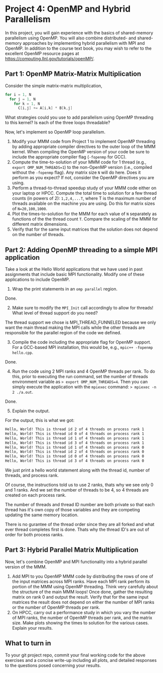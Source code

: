 # Project 4: OpenMP and Hybrid Parallelism 

In this project, you will gain experience with the basics of shared-memory parallelism using OpenMP. 
You will also combine distributed- and shared-memory approaches by implementing hybrid parallelism with MPI and OpenMP. 
In addition to the course text book, you may wish to refer to the excellent OpenMP resource pages at <https://computing.llnl.gov/tutorials/openMP/>.

## Part 1: OpenMP Matrix-Matrix Multiplication

Consider the simple matrix-matrix multiplication,

```C
for i = 1, N
  for j = 1, N
    for k = 1, N
      C[i,j] += A[i,k] * B[k,j]
```

What strategies could you use to add parallelism using OpenMP threading to this kernel? Is each of the three loops threadable?

Now, let's implement so OpenMP loop parallelism.

1. Modify your MMM code from Project 1 to implement OpenMP threading by adding appropriate compiler directives to the outer loop of the MMM kernel. When compiling the OpenMP version of your code be sure to include the appropriate compiler flag (`-fopenmp` for GCC).
2. Compute the time-to-solution of your MMM code for 1 thread (e.g., `export OMP_NUM_THREADS=1`) to the non-OpenMP version (i.e., compiled without the `-fopenmp` flag). Any matrix size `N` will do here. Does it perform as you expect? If not, consider the OpenMP directives you are using.
3. Perform a thread-to-thread speedup study of your MMM code either on your laptop or HPCC. Compute the total time to solution for a few thread counts (in powers of 2): `1,2,4,...T`, where T is the maximum number of threads available on the machine you are using. Do this for matrix sizes of `N=20,100,1000`.
4. Plot the times-to-solution for the MMM for each value of `N` separately as functions of the the thread count `T`. Compare the scaling of the MMM for different matrix dimensions.
5. Verify that for the same input matrices that the solution does not depend on the number of threads.


## Part 2: Adding OpenMP threading to a simple MPI application

Take a look at the Hello World applications that we have used in past assignments that include basic MPI functionality. Modify one of these applications to include OpenMP. 

1. Wrap the print statements in an `omp parallel` region.

Done.

2. Make sure to modify the `MPI_Init` call accordingly to allow for threads! What level of thread support do you need?

The thread support we chose is MPI_THREAD_FUNNELED because we only want the main thread making the MPI calls while the other threads are responsible for the parallel region of the code we defined.

3. Compile the code including the appropriate flag for OpenMP support. For a GCC-based MPI installation, this would be, e.g., `mpic++ -fopenmp hello.cpp`.

Done.

4. Run the code using 2 MPI ranks and 4 OpenMP threads per rank. To do this, prior to executing the run command, set the number of threads environment variable as `> export OMP_NUM_THREADS=4`. Then you can simply execute the application with the `mpiexec` command: `> mpiexec -n 2 ./a.out`.

Done.


5. Explain the output.

For the output, this is what we got:

```bash
Hello, World! This is thread id 2 of 4 threads on process rank 1
Hello, World! This is thread id 0 of 4 threads on process rank 1
Hello, World! This is thread id 1 of 4 threads on process rank 1
Hello, World! This is thread id 3 of 4 threads on process rank 1
Hello, World! This is thread id 1 of 4 threads on process rank 0
Hello, World! This is thread id 2 of 4 threads on process rank 0
Hello, World! This is thread id 0 of 4 threads on process rank 0
Hello, World! This is thread id 3 of 4 threads on process rank 0
```

We just print a hello world statement along with the thread id, number of threads, and process rank.

Of course, the instructions told us to use 2 ranks, thats why we see only 0 and 1 ranks. And we set the number of threads to be 4, so 4 threads are created on each process rank.

The number of threads and thread ID number are both private so that each thread has it's own copy of those variables and they are competing updating the same memory location.

There is no gurantee of the thread order since they are all forked and what ever thread completes first is done. Thats why the thread ID's are out of order for both process ranks.

## Part 3: Hybrid Parallel Matrix Multiplication

Now, let's combine OpenMP and MPI functionality into a hybrid parallel version of the MMM.

1. Add MPI to  you OpenMP MMM code by distributing the rows of one of the input matrices across MPI ranks. Have each MPI rank perform its portion of the MMM using OpenMP threading. Think very carefully about the structure of the main MMM loops! Once done, gather the resulting matrix on rank 0 and output the result. Verify that for the same input matrices the result does not depend on either the number of MPI ranks or the number of OpenMP threads per rank. 
2. On HPCC, carry out a performance study in which you vary the number of MPI ranks, the number of OpenMP threads per rank, and the matrix size. Make plots showing the times to solution for the various cases. Explain your results.

## What to turn in

To your git project repo, commit your final working code for the above exercises and a concise write-up including all plots, and detailed responses to the questions posed concerning your results. 

